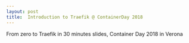 ```yaml
---
layout: post
title:  Introduction to Traefik @ ContainerDay 2018
---
```


From zero to Traefik in 30 minutes slides, Container Day 2018 in Verona

<script async class="speakerdeck-embed" data-id="77a3d30e091e425294424009c3e69801" data-ratio="1.77777777777778" src="//speakerdeck.com/assets/embed.js"></script>
